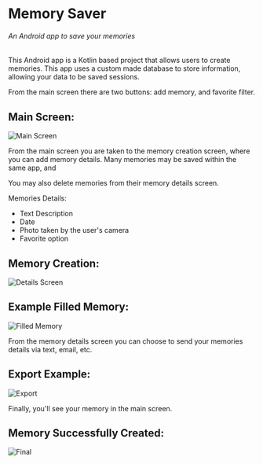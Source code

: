 # Memory Saver
###### An Android app to save your memories

This Android app is a Kotlin based project that allows users to create memories. This app uses a custom made database to store information,
allowing your data to be saved sessions.

From the main screen there are two buttons: add memory, and favorite filter.
## Main Screen:
![Main Screen](/ReadmeImages/blankHomeScreen.png)

From the main screen you are taken to the memory creation screen, where you can add memory details.
Many memories may be saved within the same app, and 

You may also delete memories from their memory details screen.

Memories Details:
- Text Description
- Date
- Photo taken by the user's camera
- Favorite option

## Memory Creation:
![Details Screen](/ReadmeImages/newMemory.png)

## Example Filled Memory:
![Filled Memory](/ReadmeImages/newMemoryFilled.png)

From the memory details screen you can choose to send your memories details via text, email, etc.
## Export Example:
![Export](/ReadmeImages/export.png)

Finally, you'll see your memory in the main screen.
## Memory Successfully Created:
![Final](/ReadmeImages/savedMemory.png)

